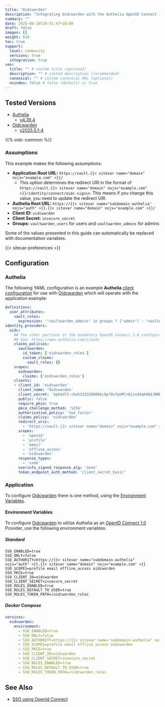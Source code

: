 ```yaml
---
title: "Oidcwarden"
description: "Integrating Oidcwarden with the Authelia OpenID Connect 1.0 Provider."
summary: ""
date: 2025-06-10T10:51:47+10:00
draft: false
images: []
weight: 620
toc: true
support:
  level: community
  versions: true
  integration: true
seo:
  title: "" # custom title (optional)
  description: "" # custom description (recommended)
  canonical: "" # custom canonical URL (optional)
  noindex: false # false (default) or true
---
```


## Tested Versions

- [Authelia]
  - [v4.39.4](https://github.com/authelia/authelia/releases/tag/v4.39.4)
- [Oidcwarden]
  - [v2025.5.1-4](https://github.com/Timshel/OIDCWarden/releases/tag/v2025.5.1-4)

{{% oidc-common %}}

### Assumptions

This example makes the following assumptions:

- __Application Root URL:__ `https://vault.{{< sitevar name="domain" nojs="example.com" >}}/`
  - This option determines the redirect URI in the format of
    `https://vault.{{< sitevar name="domain" nojs="example.com" >}}/identity/connect/oidc-signin`.
    This means if you change this value, you need to update the redirect URI.
- __Authelia Root URL:__ `https://{{< sitevar name="subdomain-authelia" nojs="auth" >}}.{{< sitevar name="domain" nojs="example.com" >}}/`
- __Client ID:__ `oidcwarden`
- __Client Secret:__ `insecure_secret`
- __Groups:__ `vaultwarden_users` for users and `vaultwarden_admins` for admins

Some of the values presented in this guide can automatically be replaced with documentation variables.

{{< sitevar-preferences >}}

## Configuration

### Authelia

The following YAML configuration is an example __Authelia__ [client configuration] for use with [Oidcwarden] which
will operate with the application example:

```yaml {title="configuration.yml"}
definitions:
  user_attributes:
    vault_roles:
      expression: '"vaultwarden_admins" in groups ? ["admin"] : "vaultwarden_users" in groups ? ["user"] : [""]'
identity_providers:
  oidc:
    ## The other portions of the mandatory OpenID Connect 1.0 configuration go here.
    ## See: https://www.authelia.com/c/oidc
    claims_policies:
      vaultwarden:
        id_token: ['oidcwarden_roles']
        custom_claims:
          vault_roles: {}
    scopes:
      oidcwarden:
        claims: ['oidcwarden_roles']
    clients:
    - client_id: 'oidcwarden'
      client_name: 'Oidcwarden'
      client_secret: '$pbkdf2-sha512$310000$c8p78n7pUMln0jzvd4aK4Q$JNRBzwAo0ek5qKn50cFzzvE9RXV88h1wJn5KGiHrD0YKtZaR/nCb2CJPOsKaPK0hjf.9yHxzQGZziziccp6Yng'  # The digest of 'insecure_secret'.
      public: false
      require_pkce: true
      pkce_challenge_method: 'S256'
      authorization_policy: 'two_factor'
      claims_policy: 'oidcwarden'
      redirect_uris:
        - 'https://vault.{{< sitevar name="domain" nojs="example.com" >}}/identity/connect/oidc-signin'
      scopes:
        - 'openid'
        - 'profile'
        - 'email'
        - 'offline_access'
        - 'oidcwarden'
      response_types:
        - 'code'
      userinfo_signed_response_alg: 'none'
      token_endpoint_auth_method: 'client_secret_basic'
```

### Application

To configure [Oidcwarden] there is one method, using the [Environment Variables](#environment-variables).

#### Environment Variables

To configure [Oidcwarden] to utilize Authelia as an [OpenID Connect 1.0] Provider, use the following environment
variables:

##### Standard

```shell {title=".env"}
SSO_ENABLED=true
SSO_ONLY=false
SSO_AUTHORITY=https://{{< sitevar name="subdomain-authelia" nojs="auth" >}}.{{< sitevar name="domain" nojs="example.com" >}}
SSO_SCOPES=profile email offline_access oidcwarden
SSO_PKCE=true
SSO_CLIENT_ID=oidcwarden
SSO_CLIENT_SECRET=insecure_secret
SSO_ROLES_ENABLED=true
SSO_ROLES_DEFAULT_TO_USER=true
SSO_ROLES_TOKEN_PATH=/oidcwarden_roles
```

##### Docker Compose

```yaml {title="compose.yml"}
services:
  oidcwarden:
    environment:
      - SSO_ENABLED=true
      - SSO_ONLY=false
      - SSO_AUTHORITY=https://{{< sitevar name="subdomain-authelia" nojs="auth" >}}.{{< sitevar name="domain" nojs="example.com" >}}
      - SSO_SCOPES=profile email offline_access oidcwarden
      - SSO_PKCE=true
      - SSO_CLIENT_ID=oidcwarden
      - SSO_CLIENT_SECRET=insecure_secret
      - SSO_ROLES_ENABLED=true
      - SSO_ROLES_DEFAULT_TO_USER=true
      - SSO_ROLES_TOKEN_PATH=/oidcwarden_roles
```


## See Also

- [SSO using OpenId Connect](https://github.com/Timshel/OIDCWarden/blob/main/SSO.md)

[Authelia]: https://www.authelia.com
[Oidcwarden]: https://github.com/Timshel/OIDCWarden/
[OpenID Connect 1.0]: ../../openid-connect/introduction.md
[client configuration]: ../../../configuration/identity-providers/openid-connect/clients.md
